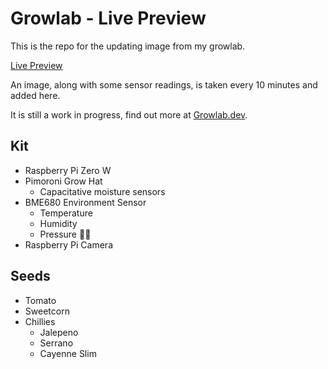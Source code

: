 # Growlab - Live Preview

This is the repo for the updating image from my growlab.

[Live Preview](https://mtaylorsherwood.github.io/growlab-live/)

An image, along with some sensor readings, is taken every 10 minutes and added here.

It is still a work in progress, find out more at [Growlab.dev](https://growlab.dev).

## Kit

- Raspberry Pi Zero W
- Pimoroni Grow Hat
  - Capacitative moisture sensors
- BME680 Environment Sensor
  - Temperature
  - Humidity
  - Pressure :man_singer:
- Raspberry Pi Camera

## Seeds

- Tomato
- Sweetcorn
- Chillies
  - Jalepeno
  - Serrano
  - Cayenne Slim
